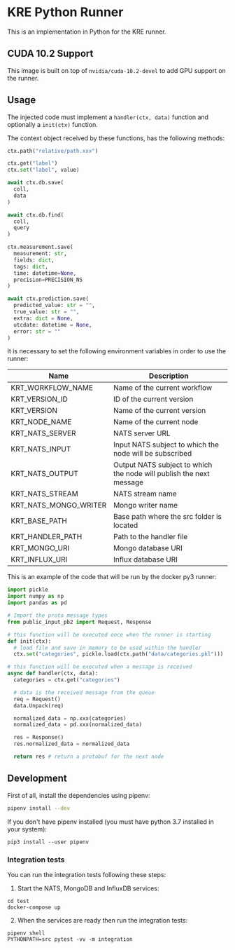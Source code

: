 # KRE Python Runner

This is an implementation in Python for the KRE runner.

## CUDA 10.2 Support

This image is built on top of `nvidia/cuda-10.2-devel` to add GPU support on the runner.

## Usage

The injected code must implement a `handler(ctx, data)` function and optionally a `init(ctx)` function.

The context object received by these functions, has the following methods:

```python
ctx.path("relative/path.xxx")

ctx.get("label")
ctx.set("label", value)

await ctx.db.save(
  coll,
  data
)

await ctx.db.find(
  coll,
  query
)

ctx.measurement.save(
  measurement: str,
  fields: dict,
  tags: dict,
  time: datetime=None,
  precision=PRECISION_NS
)

await ctx.prediction.save(
  predicted_value: str = "",
  true_value: str = "",
  extra: dict = None,
  utcdate: datetime = None,
  error: str = ""
)
```

It is necessary to set the following environment variables in order to use the runner:

| Name                  | Description                                                         | 
|-----------------------|---------------------------------------------------------------------|
| KRT_WORKFLOW_NAME     | Name of the current workflow                                        | 
| KRT_VERSION_ID        | ID of the current version                                           | 
| KRT_VERSION           | Name of the current version                                         | 
| KRT_NODE_NAME         | Name of the current node                                            |
| KRT_NATS_SERVER       | NATS server URL                                                     |
| KRT_NATS_INPUT        | Input NATS subject to which the node will be subscribed             |
| KRT_NATS_OUTPUT       | Output NATS subject to which the node will publish the next message |
| KRT_NATS_STREAM       | NATS stream name                                                    |
| KRT_NATS_MONGO_WRITER | Mongo writer name                                                   |
| KRT_BASE_PATH         | Base path where the src folder is located                           |
| KRT_HANDLER_PATH      | Path to the handler file                                            |
| KRT_MONGO_URI         | Mongo database URI                                                  |
| KRT_INFLUX_URI        | Influx database URI                                                 |

This is an example of the code that will be run by the docker py3 runner:

```python
import pickle
import numpy as np
import pandas as pd

# Import the proto message types
from public_input_pb2 import Request, Response

# this function will be executed once when the runner is starting
def init(ctx):
  # load file and save in memory to be used within the handler
  ctx.set("categories", pickle.load(ctx.path("data/categories.pkl")))

# this function will be executed when a message is received
async def handler(ctx, data):
  categories = ctx.get("categories")

  # data is the received message from the queue
  req = Request()
  data.Unpack(req)

  normalized_data = np.xxx(categories)
  normalized_data = pd.xxx(normalized_data)

  res = Response()
  res.normalized_data = normalized_data

  return res # return a protobuf for the next node
```

## Development

First of all, install the dependencies using pipenv:

```bash
pipenv install --dev
```

If you don't have pipenv installed (you must have python 3.7 installed in your system):

```shell script
pip3 install --user pipenv
```

### Integration tests

You can run the integration tests following these steps:

1. Start the NATS, MongoDB and InfluxDB services:

```shell script
cd test
docker-compose up
```

2. When the services are ready then run the integration tests:

```shell script
pipenv shell
PYTHONPATH=src pytest -vv -m integration
```
